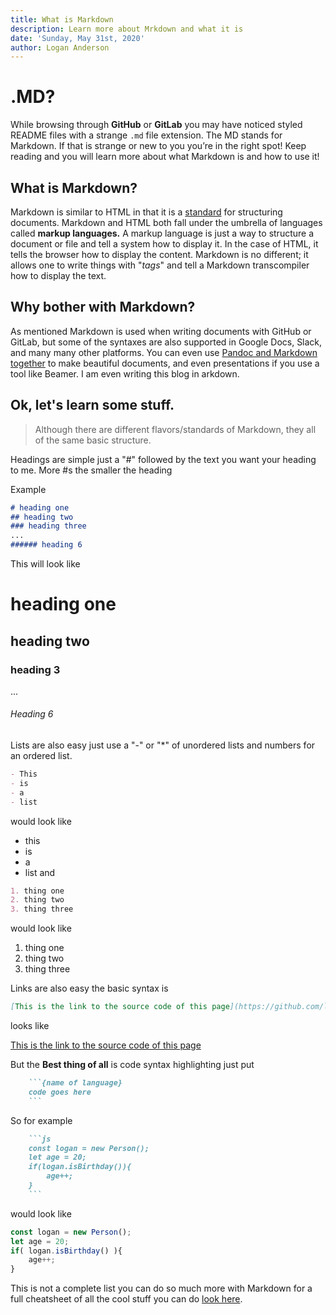 ```yaml
---
title: What is Markdown
description: Learn more about Mrkdown and what it is
date: 'Sunday, May 31st, 2020'
author: Logan Anderson
---
```

# .MD?

While browsing through **GitHub** or **GitLab** you may have noticed styled README files with a strange `.md` file extension. The MD stands for Markdown. If that is strange or new to you you’re in the right spot! Keep reading and you will learn more about what Markdown is and how to use it!

## What is Markdown?

Markdown is similar to HTML in that it is a [standard](https://commonmark.org/) for structuring documents. Markdown and HTML both fall under the umbrella of languages called **markup languages.** A markup language is just a way to structure a document or file and tell a system how to display it. In the case of HTML, it tells the browser how to display the content. Markdown is no different; it allows one to write things with "_tags_" and tell a Markdown transcompiler how to display the text.

## Why bother with Markdown?

As mentioned Markdown is used when writing documents with GitHub or GitLab, but some of the syntaxes are also supported in Google Docs, Slack, and many many other platforms. You can even use [Pandoc and Markdown together](https://pandoc.org/MANUAL.html#pandocs-markdown "Pandoc and Markdown together") to make beautiful documents, and even presentations if you use a tool like Beamer. I am even writing this blog in arkdown.

## Ok, let's learn some stuff.

> Although there are different flavors/standards of Markdown, they all of the same basic structure.

Headings are simple just a "#" followed by the text you want your heading to me. More #s the smaller the heading

Example

```md
# heading one
## heading two
### heading three
...
###### heading 6
```

This will look like

# heading one

## heading two

### heading 3

...

###### Heading 6

Lists are also easy just use a "-" or "*" of unordered lists and numbers for an ordered list.

```md
- This
- is
- a
- list
```

would look like

* this
* is
* a
* list
  and

```md
1. thing one
2. thing two
3. thing three
```

would look like

1. thing one
2. thing two
3. thing three

Links are also easy the basic syntax is

```md
[This is the link to the source code of this page](https://github.com/logan-anderson/blog-nextjs-tina-tailwind/blob/master/content/blog/markdown.md)
```

looks like

[This is the link to the source code of this page](https://github.com/logan-anderson/blog-nextjs-tina-tailwind/blob/master/content/blog/markdown.md)

But the **Best thing of all** is code syntax highlighting
just put

```md
    ```{name of language}
    code goes here
    ```
```

So for example

```md
    ```js
    const logan = new Person();
    let age = 20;
    if(logan.isBirthday()){
        age++;
    }
    ```
```

would look like

```js
const logan = new Person();
let age = 20;
if( logan.isBirthday() ){
    age++;
}
```

This is not a complete list you can do so much more with Markdown for a full cheatsheet of all the cool stuff you can do [look here](https://www.markdownguide.org/cheat-sheet/).
